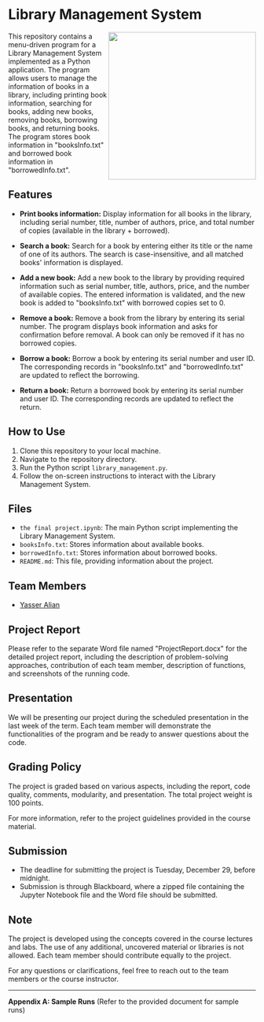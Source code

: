 # Library Management System
<img width="300" align="right" src="https://github.com/abhisheknaiidu/abhisheknaiidu/blob/master/code.gif?raw=true">

This repository contains a menu-driven program for a Library Management System implemented as a Python application. The program allows users to manage the information of books in a library, including printing book information, searching for books, adding new books, removing books, borrowing books, and returning books. The program stores book information in "booksInfo.txt" and borrowed book information in "borrowedInfo.txt".

## Features

- **Print books information:** Display information for all books in the library, including serial number, title, number of authors, price, and total number of copies (available in the library + borrowed).

- **Search a book:** Search for a book by entering either its title or the name of one of its authors. The search is case-insensitive, and all matched books' information is displayed.

- **Add a new book:** Add a new book to the library by providing required information such as serial number, title, authors, price, and the number of available copies. The entered information is validated, and the new book is added to "booksInfo.txt" with borrowed copies set to 0.

- **Remove a book:** Remove a book from the library by entering its serial number. The program displays book information and asks for confirmation before removal. A book can only be removed if it has no borrowed copies.

- **Borrow a book:** Borrow a book by entering its serial number and user ID. The corresponding records in "booksInfo.txt" and "borrowedInfo.txt" are updated to reflect the borrowing.

- **Return a book:** Return a borrowed book by entering its serial number and user ID. The corresponding records are updated to reflect the return.

## How to Use

1. Clone this repository to your local machine.
2. Navigate to the repository directory.
3. Run the Python script `library_management.py`.
4. Follow the on-screen instructions to interact with the Library Management System.

## Files

- `the final project.ipynb`: The main Python script implementing the Library Management System.
- `booksInfo.txt`: Stores information about available books.
- `borrowedInfo.txt`: Stores information about borrowed books.
- `README.md`: This file, providing information about the project.

## Team Members

- [Yasser Alian](https://github.com/yasseralian)


## Project Report

Please refer to the separate Word file named "ProjectReport.docx" for the detailed project report, including the description of problem-solving approaches, contribution of each team member, description of functions, and screenshots of the running code.

## Presentation

We will be presenting our project during the scheduled presentation in the last week of the term. Each team member will demonstrate the functionalities of the program and be ready to answer questions about the code.

## Grading Policy

The project is graded based on various aspects, including the report, code quality, comments, modularity, and presentation. The total project weight is 100 points.

For more information, refer to the project guidelines provided in the course material.

## Submission

- The deadline for submitting the project is Tuesday, December 29, before midnight.
- Submission is through Blackboard, where a zipped file containing the Jupyter Notebook file and the Word file should be submitted.

## Note

The project is developed using the concepts covered in the course lectures and labs. The use of any additional, uncovered material or libraries is not allowed. Each team member should contribute equally to the project.

For any questions or clarifications, feel free to reach out to the team members or the course instructor.

---

**Appendix A: Sample Runs** (Refer to the provided document for sample runs)
